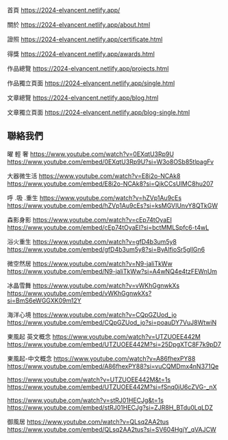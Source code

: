 首頁
https://2024-elvancent.netlify.app/

關於
https://2024-elvancent.netlify.app/about.html

證照
https://2024-elvancent.netlify.app/certificate.html

得獎
https://2024-elvancent.netlify.app/awards.html

作品總覽
https://2024-elvancent.netlify.app/projects.html

作品獨立頁面
https://2024-elvancent.netlify.app/single.html

文章總覽
https://2024-elvancent.netlify.app/blog.html

文章獨立頁面
https://2024-elvancent.netlify.app/blog-single.html

聯絡我們
------------

曜 輕 奢
https://www.youtube.com/watch?v=0EXqtU3Rp9U
https://www.youtube.com/embed/0EXqtU3Rp9U?si=W3o8OSb85tlpagFv


大器微生活
https://www.youtube.com/watch?v=E8i2o-NCAk8
https://www.youtube.com/embed/E8i2o-NCAk8?si=QjkCCsUIMC8hu207

呼 .吸 .重生
https://www.youtube.com/watch?v=hZVp1Au9cEs
https://www.youtube.com/embed/hZVp1Au9cEs?si=ksMGVIUnvY8QTkGW

森影身影
https://www.youtube.com/watch?v=cEp74tOyaEI
https://www.youtube.com/embed/cEp74tOyaEI?si=bctMMLSpfc6-t4wL

浴火重生
https://www.youtube.com/watch?v=gfD4b3um5y8
https://www.youtube.com/embed/gfD4b3um5y8?si=ByAIfioSr5gllGn6

微空然居
https://www.youtube.com/watch?v=N9-jaliTkWw
https://www.youtube.com/embed/N9-jaliTkWw?si=A4wNQ4e4tzFEWnUm

冰晶雪舞
https://www.youtube.com/watch?v=vWKhGgnwkXs
https://www.youtube.com/embed/vWKhGgnwkXs?si=BmS6eWGGXK09m12Y

海洋心境
https://www.youtube.com/watch?v=CQpGZUod_jo
https://www.youtube.com/embed/CQpGZUod_jo?si=poauDY7VuJ8WtwiN


東風起 英文概念
https://www.youtube.com/watch?v=UTZUOEE442M
https://www.youtube.com/embed/UTZUOEE442M?si=25DpgXTC8F7k9pD7

東風起-中文概念
https://www.youtube.com/watch?v=A86fhexPY88
https://www.youtube.com/embed/A86fhexPY88?si=vuCQMDmx4nN371Qe

https://www.youtube.com/watch?v=UTZUOEE442M&t=1s
https://www.youtube.com/embed/UTZUOEE442M?si=fSnq0jU6cZVG-_nX

https://www.youtube.com/watch?v=stRJ01HECJg&t=1s
https://www.youtube.com/embed/stRJ01HECJg?si=ZJR8H_BTdu0LqLDZ


御風居
https://www.youtube.com/watch?v=QLsq2AA2tus
https://www.youtube.com/embed/QLsq2AA2tus?si=SV604HgjY_qVAJCW
